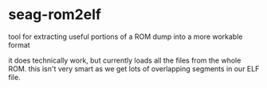 # seag-rom2elf
tool for extracting useful portions of a ROM dump into a more workable format


it does technically work, but currently loads all the files from the whole ROM.
this isn't very smart as we get lots of overlapping segments in our ELF file.
